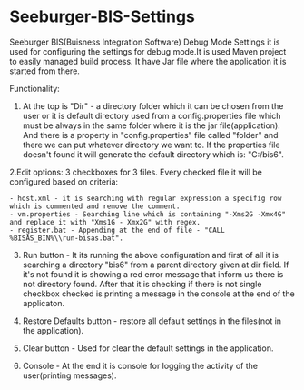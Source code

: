 # Seeburger-BIS-Settings
Seeburger BIS(Buisness Integration Software) Debug Mode Settings it is used for configuring the settings for debug mode.It is used Maven
project to easily managed build process. It have Jar file where the application it is started from there. 

Functionality:

  1. At the top is "Dir" - a directory folder which it can be chosen from the user or it is default directory used from a config.properties file which must
  be always in the same folder where it is the jar file(application). And there is a property in "config.properties" file called "folder" and there we can put whatever directory we want to.
  If the properties file doesn't found it will generate the default directory which is: "C:/bis6".

  2.Edit options: 3 checkboxes for 3 files. Every checked file it will be configured based on criteria: 

    - host.xml - it is searching with regular expression a specifig row which is commented and remove the comment.
    - vm.properties - Searching line which is containing "-Xms2G -Xmx4G" and replace it with "Xms1G - Xmx2G" with regex.
    - register.bat - Appending at the end of file - "CALL %BISAS_BIN%\\run-bisas.bat".

  3. Run button - It its running the above configuration and first of all it is searching a directory "bis6" from a parent directory given
  at dir field. If it's not found it is showing a red error message that inform us there is not directory found. After that it is checking
  if there is not single checkbox checked is printing a message in the console at the end of the applicaton.

  4. Restore Defaults button - restore all default settings in the files(not in the application).
  5. Clear button - Used for clear the default settings in the application.
  6. Console - At the end it is console for logging the activity of the user(printing messages).
